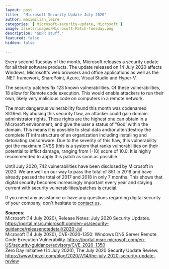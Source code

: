 ```yaml
---
layout: post
title:  "Microsoft Security Update July 2020"
author: maximilian_leire
categories: [ Microsoft-security-update, Microsoft ]
image: assets/images/Microsoft-Patch-Tuesday.png
description: "GDPR stuff."
featured: false
hidden: false

---
```


Every second Tuesday of the month, Microsoft releases a security update for all their software products. The update released on 14 July 2020 affects Windows, Microsoft's web browsers and office applications as well as the .NET framework, SharePoint, Azure, Visual Studio and Hyper-V. 

The security patches fix 123 known vulnerabilities. Of these vulnerabilities, 18 allow for Remote code execution. This would enable attackers to run their own, likely very malicious code on computers in a remote network. 

The most dangerous vulnerability found this month was codenamed SIGRed. By abusing this security flaw, an attacker could gain domain administrator rights. These rights are the highest one can obtain in a Microsoft environment, and give the user a status of “God’ within the domain. This means it is possible to steal data and/or alter/destroy the complete IT infrastructure of an organization including installing and detonating ransomware. Due to the severity of this flaw, this vulnerability got the maximum CVSS (this is a system that ranks vulnerabilities on their potential to inflict damage, ranging from 1-10) score of 10.0. It is highly recommended to apply this patch as soon as possible. 

Until July 2020, 742 vulnerabilities have been disclosed by Microsoft in 2020. We are well on our way to pass the total of 851 in 2019 and have already passed the total of 2017 and 2018 in only 7 months. This shows that digital security becomes increasingly important every year and staying current with security vulnerabilities/patches is crucial. 

If you need any assistance or have any questions regarding digital security of your company, don't hesitate to [contact us](https://www.ordina.be/diensten/security-and-privacy/). 

 

**Sources**: <br>
Microsoft (14 July 2020), Release Notes: July 2020 Security Updates. https://portal.msrc.microsoft.com/en-us/security-guidance/releasenotedetail/2020-Jul <br>
Microsoft (14 July 2020), CVE-2020-1350: Windows DNS Server Remote Code Execution Vulnerability. https://portal.msrc.microsoft.com/en-US/security-guidance/advisory/CVE-2020-1350 <br>
Zero Day Initiative (14 July 2020), The July 2020 Security Update Review. https://www.thezdi.com/blog/2020/7/14/the-july-2020-security-update-review <br>